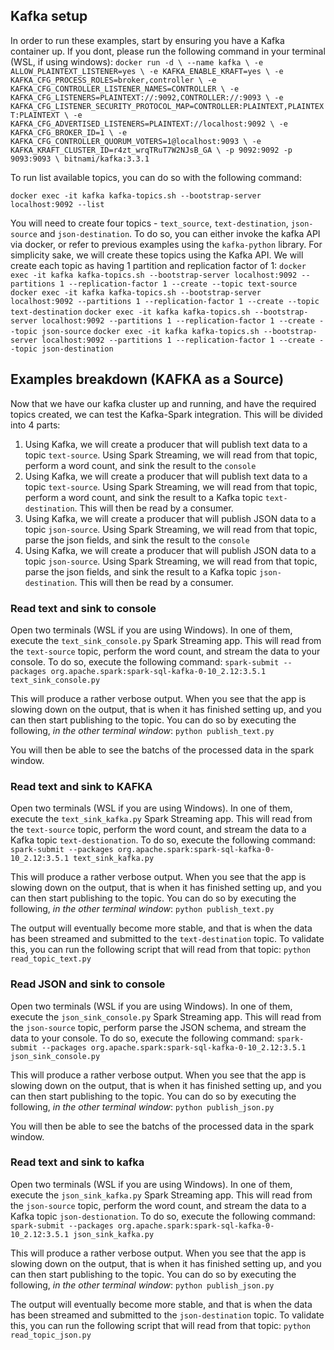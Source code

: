 ## Kafka setup

In order to run these examples, start by ensuring you have a Kafka container up. If you dont, please run the following command in your terminal (WSL, if using windows):
`docker run -d \
    --name kafka \
    -e ALLOW_PLAINTEXT_LISTENER=yes \
    -e KAFKA_ENABLE_KRAFT=yes \
    -e KAFKA_CFG_PROCESS_ROLES=broker,controller \
    -e KAFKA_CFG_CONTROLLER_LISTENER_NAMES=CONTROLLER \
    -e KAFKA_CFG_LISTENERS=PLAINTEXT://:9092,CONTROLLER://:9093 \
    -e KAFKA_CFG_LISTENER_SECURITY_PROTOCOL_MAP=CONTROLLER:PLAINTEXT,PLAINTEXT:PLAINTEXT \
    -e KAFKA_CFG_ADVERTISED_LISTENERS=PLAINTEXT://localhost:9092 \
    -e KAFKA_CFG_BROKER_ID=1 \
    -e KAFKA_CFG_CONTROLLER_QUORUM_VOTERS=1@localhost:9093 \
    -e KAFKA_KRAFT_CLUSTER_ID=r4zt_wrqTRuT7W2NJsB_GA \
    -p 9092:9092 -p 9093:9093 \
    bitnami/kafka:3.3.1 `

To run list available topics, you can do so with the following command:

`docker exec -it kafka kafka-topics.sh --bootstrap-server localhost:9092 --list`

You will need to create four topics - `text_source`, `text-destination`, `json-source` and `json-destination`. To do so, you can either invoke the kafka API via docker, or refer to previous examples using the `kafka-python` library. For simplicity sake, we will create these topics using the Kafka API. We will create each topic as having 1 partition and replication factor of 1:
`docker exec -it kafka kafka-topics.sh --bootstrap-server localhost:9092 --partitions 1 --replication-factor 1 --create --topic text-source`
`docker exec -it kafka kafka-topics.sh --bootstrap-server localhost:9092 --partitions 1 --replication-factor 1 --create --topic text-destination`
`docker exec -it kafka kafka-topics.sh --bootstrap-server localhost:9092 --partitions 1 --replication-factor 1 --create --topic json-source`
`docker exec -it kafka kafka-topics.sh --bootstrap-server localhost:9092 --partitions 1 --replication-factor 1 --create --topic json-destination`

## Examples breakdown (KAFKA as a Source)

Now that we have our kafka cluster up and running, and have the required topics created, we can test the Kafka-Spark integration. This will be divided into 4 parts:
1. Using Kafka, we will create a producer that will publish text data to a topic `text-source`. Using Spark Streaming, we will read from that topic, perform a word count, and sink the result to the `console`
2. Using Kafka, we will create a producer that will publish text data to a topic `text-source`. Using Spark Streaming, we will read from that topic, perform a word count, and sink the result to a Kafka topic `text-destination`. This will then be read by a consumer. 
3. Using Kafka, we will create a producer that will publish JSON data to a topic `json-source`. Using Spark Streaming, we will read from that topic, parse the json fields, and sink the result to the `console`
4. Using Kafka, we will create a producer that will publish JSON data to a topic `json-source`. Using Spark Streaming, we will read from that topic, parse the json fields, and sink the result to a Kafka topic `json-destination`. This will then be read by a consumer.



### Read text and sink to console

Open two terminals (WSL if you are using Windows). In one of them, execute the `text_sink_console.py` Spark Streaming app. This will read from the `text-source` topic, perform the word count, and stream the data to your console. To do so, execute the following command:
`spark-submit --packages org.apache.spark:spark-sql-kafka-0-10_2.12:3.5.1 text_sink_console.py`

This will produce a rather verbose output. When you see that the app is slowing down on the output, that is when it has finished setting up, and you can then start publishing to the topic. You can do so by executing the following, *in the other terminal window*:
`python publish_text.py`

You will then be able to see the batchs of the processed data in the spark window.

### Read text and sink to KAFKA

Open two terminals (WSL if you are using Windows). In one of them, execute the `text_sink_kafka.py` Spark Streaming app. This will read from the `text-source` topic, perform the word count, and stream the data to a Kafka topic `text-destionation`. To do so, execute the following command:
`spark-submit --packages org.apache.spark:spark-sql-kafka-0-10_2.12:3.5.1 text_sink_kafka.py`

This will produce a rather verbose output. When you see that the app is slowing down on the output, that is when it has finished setting up, and you can then start publishing to the topic. You can do so by executing the following, *in the other terminal window*:
`python publish_text.py`

The output will eventually become more stable, and that is when the data has been streamed and submitted to the `text-destination` topic. To validate this, you can run the following script that will read from that topic:
`python read_topic_text.py`


### Read JSON and sink to console

Open two terminals (WSL if you are using Windows). In one of them, execute the `json_sink_console.py` Spark Streaming app. This will read from the `json-source` topic, perform parse the JSON schema, and stream the data to your console. To do so, execute the following command:
`spark-submit --packages org.apache.spark:spark-sql-kafka-0-10_2.12:3.5.1 json_sink_console.py`

This will produce a rather verbose output. When you see that the app is slowing down on the output, that is when it has finished setting up, and you can then start publishing to the topic. You can do so by executing the following, *in the other terminal window*:
`python publish_json.py`

You will then be able to see the batchs of the processed data in the spark window.

### Read text and sink to kafka

Open two terminals (WSL if you are using Windows). In one of them, execute the `json_sink_kafka.py` Spark Streaming app. This will read from the `json-source` topic, perform the word count, and stream the data to a Kafka topic `json-destionation`. To do so, execute the following command:
`spark-submit --packages org.apache.spark:spark-sql-kafka-0-10_2.12:3.5.1 json_sink_kafka.py`

This will produce a rather verbose output. When you see that the app is slowing down on the output, that is when it has finished setting up, and you can then start publishing to the topic. You can do so by executing the following, *in the other terminal window*:
`python publish_json.py`

The output will eventually become more stable, and that is when the data has been streamed and submitted to the `json-destination` topic. To validate this, you can run the following script that will read from that topic:
`python read_topic_json.py`